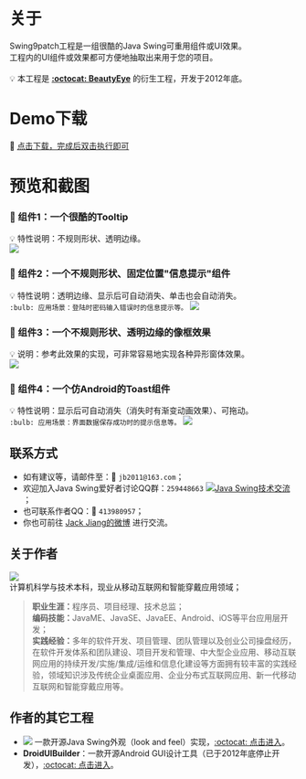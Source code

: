 # 关于
Swing9patch工程是一组很酷的Java Swing可重用组件或UI效果。<br>
工程内的UI组件或效果都可方便地抽取出来用于您的项目。<br>
<br>
:bulb: 本工程是 **[:octocat: BeautyEye](https://github.com/JackJiang2011/beautyeye)** 的衍生工程，开发于2012年底。

# Demo下载
:paperclip: [点击下载，完成后双击执行即可](https://raw.githubusercontent.com/JackJiang2011/Swing9patch/master/dist/Swing9patch.jar)

# 预览和截图
### :triangular_flag_on_post: 组件1：一个很酷的Tooltip
:bulb: 特性说明：不规则形状、透明边缘。<br>
![](https://raw.githubusercontent.com/JackJiang2011/Swing9patch/master/screenshots/tooltip2.png)

### :triangular_flag_on_post: 组件2：一个不规则形状、固定位置"信息提示"组件
:bulb: 特性说明：透明边缘、显示后可自动消失、单击也会自动消失。<br>
`:bulb: 应用场景：登陆时密码输入错误时的信息提示等。`
![](https://raw.githubusercontent.com/JackJiang2011/Swing9patch/master/screenshots/fixtip3.png)<br>

### :triangular_flag_on_post: 组件3：一个不规则形状、透明边缘的像框效果
:bulb: 说明：参考此效果的实现，可非常容易地实现各种异形窗体效果。<br>
![](https://raw.githubusercontent.com/JackJiang2011/Swing9patch/master/screenshots/photoframe_demo3.png)

### :triangular_flag_on_post: 组件4：一个仿Android的Toast组件
:bulb: 特性说明：显示后可自动消失（消失时有渐变动画效果）、可拖动。<br>
`:bulb: 应用场景：界面数据保存成功时的提示信息等。`
![](https://raw.githubusercontent.com/JackJiang2011/Swing9patch/master/screenshots/toast_small_normal.png)<br>

## 联系方式
* 如有建议等，请邮件至：:love_letter: `jb2011@163.com`；</li>
* 欢迎加入Java Swing爱好者讨论QQ群：`259448663`  <a target="_blank" href="http://shang.qq.com/wpa/qunwpa?idkey=9971fb1d1845edc87bdec92ad03f329c1d1f280b1cfe73b6d03c13b0f7f8aba1"><img border="0" src="http://pub.idqqimg.com/wpa/images/group.png" alt="Java Swing技术交流" title="Java Swing技术交流"></a>；
* 也可联系作者QQ：:penguin: `413980957`；
* 你也可前往 [Jack Jiang的微博](http://t.qq.com/jackjiang_is_here/) 进行交流。

## 关于作者
![](https://raw.githubusercontent.com/JackJiang2011/beautyeye/master/screenshots/js2.png)<br>
计算机科学与技术本科，现业从移动互联网和智能穿戴应用领域；<br>
> <b>职业生涯：</b>程序员、项目经理、技术总监；<br>
> <b>编码技能：</b>JavaME、JavaSE、JavaEE、Android、iOS等平台应用层开发；<br>
> <b>实践经验：</b>多年的软件开发、项目管理、团队管理以及创业公司操盘经历，在软件开发体系和团队建设、项目开发和管理、中大型企业应用、移动互联网应用的持续开发/实施/集成/运维和信息化建设等方面拥有较丰富的实践经验，领域知识涉及传统企业桌面应用、企业分布式互联网应用、新一代移动互联网和智能穿戴应用等。

## 作者的其它工程
* ![](https://raw.githubusercontent.com/JackJiang2011/beautyeye/master/screenshots/beautyeye_logo_h.png) 一款开源Java Swing外观（look and feel）实现，[:octocat: 点击进入](https://github.com/JackJiang2011/beautyeye)。<br>
* **DroidUIBuilder**：一款开源Android GUI设计工具（已于2012年底停止开发），[:octocat: 点击进入](https://github.com/JackJiang2011/DroidUIBuilder)。
